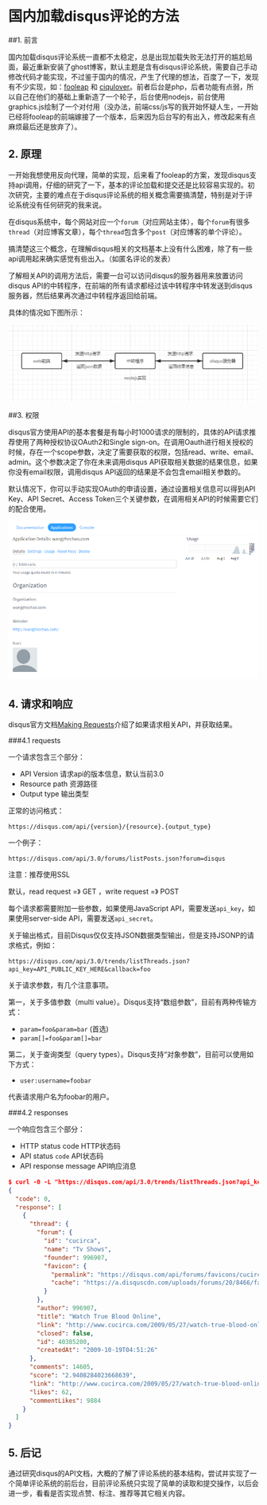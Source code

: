 # 国内加载disqus评论的方法

##1.  前言

国内加载disqus评论系统一直都不太稳定，总是出现加载失败无法打开的尴尬局面，最近重新安装了ghost博客，默认主题是含有disqus评论系统，需要自己手动修改代码才能实现，不过鉴于国内的情况，产生了代理的想法，百度了一下，发现有不少实现，如：[fooleap](https://github.com/fooleap/disqus-php-api) 和 [ciqulover](https://github.com/ciqulover/disqus-proxy)。前者后台是php，后者功能有点弱，所以自己在他们的基础上重新造了一个轮子，后台使用nodejs，前台使用graphics.js绘制了一个对付用（没办法，前端css/js写的我开始怀疑人生，一开始已经将fooleap的前端嫁接了一个版本，后来因为后台写的有出入，修改起来有点麻烦最后还是放弃了）。

## 2. 原理

一开始我想使用反向代理，简单的实现，后来看了fooleap的方案，发现disqus支持api调用，仔细的研究了一下，基本的评论加载和提交还是比较容易实现的。初次研究，主要的难点在于disqus评论系统的相关概念需要搞清楚，特别是对于评论系统没有任何研究的我来说。

在disqus系统中，每个网站对应一个`forum`（对应网站主体），每个`forum`有很多`thread`（对应博客文章），每个`thread`包含多个`post`（对应博客的单个评论）。

搞清楚这三个概念，在理解disqus相关的文档基本上没有什么困难，除了有一些api调用起来确实感觉有些出入。（如匿名评论的发表）

了解相关API的调用方法后，需要一台可以访问disqus的服务器用来放置访问disqus API的中转程序，在前端的所有请求都经过该中转程序中转发送到disqus服务器，然后结果再次通过中转程序返回给前端。

具体的情况如下图所示：

![流程图](./images/gfw-disqus.png)

##3. 权限

disqus官方使用API的基本套餐是有每小时1000请求的限制的，具体的API请求推荐使用了两种授权协议OAuth2和Single sign-on。在调用Oauth进行相关授权的时候，存在一个scope参数，决定了需要获取的权限，包括read、write、email、admin。这个参数决定了你在未来调用disqus API获取相关数据的结果信息，如果你没有email权限，调用disqus API返回的结果是不会包含email相关参数的。

默认情况下，你可以手动实现OAuth的申请设置，通过设置相关信息可以得到API Key、API Secret、Access Token三个关键参数，在调用相关API的时候需要它们的配合使用。

![授权图片](./images/disqus_oauth.png)

## 4. 请求和响应

disqus官方文档[Making Requests](https://disqus.com/api/docs/requests/)介绍了如果请求相关API，并获取结果。

###4.1 requests

一个请求包含三个部分：

+ API Version  请求api的版本信息，默认当前3.0
+ Resource path 资源路径
+ Output type 输出类型

正常的访问格式：

```
https://disqus.com/api/{version}/{resource}.{output_type}
```

一个例子：

```
https://disqus.com/api/3.0/forums/listPosts.json?forum=disqus
```

注意：推荐使用SSL

默认，read request =》 GET  ，write request =》 POST

每个请求都需要附加一些参数，如果使用JavaScript API，需要发送`api_key`，如果使用server-side API，需要发送`api_secret`。

关于输出格式，目前Disqus仅仅支持JSON数据类型输出，但是支持JSONP的请求格式，例如：

```
https://disqus.com/api/3.0/trends/listThreads.json?api_key=API_PUBLIC_KEY_HERE&callback=foo
```

关于请求参数，有几个注意事项。

第一，关于多值参数（multi value）。Disqus支持“数组参数”，目前有两种传输方式：

+ `param=foo&param=bar` (首选)
+ `param[]=foo&param[]=bar`

第二，关于查询类型（query types）。Disqus支持“对象参数”，目前可以使用如下方式：

+ `user:username=foobar`

代表请求用户名为foobar的用户。

###4.2 responses

一个响应包含三个部分：

+ HTTP status code  HTTP状态码
+ API status `code` API状态码
+ API response message API响应消息

```json
$ curl -0 -L "https://disqus.com/api/3.0/trends/listThreads.json?api_key=API_PUBLIC_KEY_HERE"
{
  "code": 0,
  "response": [
    {
      "thread": {
        "forum": {
          "id": "cucirca",
          "name": "Tv Shows",
          "founder": 996907,
          "favicon": {
            "permalink": "https://disqus.com/api/forums/favicons/cucirca.jpg",
            "cache": "https://a.disquscdn.com/uploads/forums/20/8466/favicon.png"
          }
        },
        "author": 996907,
        "title": "Watch True Blood Online",
        "link": "http://www.cucirca.com/2009/05/27/watch-true-blood-online/",
        "closed": false,
        "id": 40385200,
        "createdAt": "2009-10-19T04:51:26"
      },
      "comments": 14605,
      "score": "2.9408284023668639",
      "link": "http://www.cucirca.com/2009/05/27/watch-true-blood-online/",
      "likes": 62,
      "commentLikes": 9884
    }
  ]
}
```
## 5. 后记

通过研究disqus的API文档，大概的了解了评论系统的基本结构，尝试并实现了一个简单评论系统的前后台，目前评论系统只实现了简单的读取和提交操作，以后会进一步，看看是否实现点赞、标注、推荐等其它相关内容。